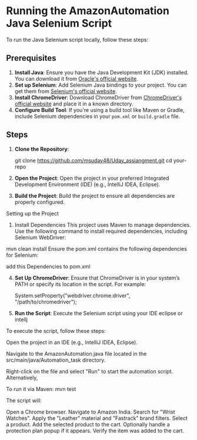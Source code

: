 # Running the AmazonAutomation Java Selenium Script

To run the Java Selenium script locally, follow these steps:

## Prerequisites

1. **Install Java**: Ensure you have the Java Development Kit (JDK) installed. You can download it from [Oracle's official website](https://www.oracle.com/java/technologies/javase-downloads.html).
2. **Set up Selenium**: Add Selenium Java bindings to your project. You can get them from [Selenium's official website](https://www.selenium.dev/downloads/).
3. **Install ChromeDriver**: Download ChromeDriver from [ChromeDriver's official website](https://sites.google.com/a/chromium.org/chromedriver/downloads) and place it in a known directory.
4. **Configure Build Tool**: If you're using a build tool like Maven or Gradle, include Selenium dependencies in your `pom.xml` or `build.gradle` file.

## Steps

1. **Clone the Repository**:
    
    git clone https://github.com/msuday48/Uday_assiangment.git
    cd your-repo


2. **Open the Project**: Open the project in your preferred Integrated Development Environment (IDE) (e.g., IntelliJ IDEA, Eclipse).

3. **Build the Project**: Build the project to ensure all dependencies are properly configured.

Setting up the Project
1. Install Dependencies
This project uses Maven to manage dependencies. Use the following command to install required dependencies, including Selenium WebDriver:

mvn clean install
Ensure the pom.xml contains the following dependencies for Selenium:

add this Dependencies to pom.xml


4. **Set Up ChromeDriver**: Ensure that ChromeDriver is in your system’s PATH or specify its location in the script. For example:
   
    System.setProperty("webdriver.chrome.driver", "/path/to/chromedriver");



5. **Run the Script**: Execute the Selenium script using your IDE eclipse or intellj

To execute the script, follow these steps:

Open the project in an IDE (e.g., IntelliJ IDEA, Eclipse).

Navigate to the AmazonAutomation.java file located in the src/main/java/Automation_task directory.

Right-click on the file and select "Run" to start the automation script. Alternatively, 

To run it via Maven:
mvn test



The script will:

Open a Chrome browser.
Navigate to Amazon India.
Search for "Wrist Watches".
Apply the "Leather" material and "Fastrack" brand filters.
Select a product.
Add the selected product to the cart.
Optionally handle a protection plan popup if it appears.
Verify the item was added to the cart.
